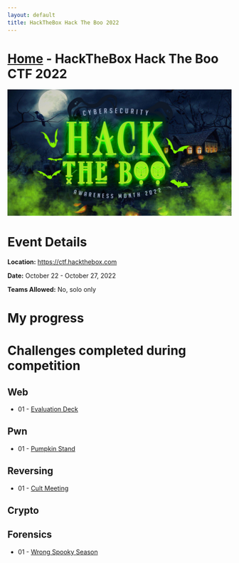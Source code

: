 ```yaml
---
layout: default
title: HackTheBox Hack The Boo 2022
---
```


# [Home](../index.md) - HackTheBox Hack The Boo CTF 2022

![May 14-20th 2022](HTBoo-banner.png)
# Event Details
**Location:** https://ctf.hackthebox.com

**Date:** October 22 - October 27, 2022

**Teams Allowed:** No, solo only

# My progress

# Challenges completed during competition

## Web
 - 01 - [Evaluation Deck](web-evaluation-deck.md)

## Pwn
 - 01 - [Pumpkin Stand](pwn-pumpkin-stand.md)

## Reversing
 - 01 - [Cult Meeting](rev-cult-meeting.md)

## Crypto

## Forensics
 - 01 - [Wrong Spooky Season](for-wrong-spooky-season.md)


